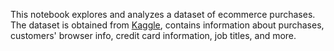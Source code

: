 This notebook explores and analyzes a dataset of ecommerce purchases. The dataset is obtained from [Kaggle](https://www.kaggle.com/datasets/utkarsharya/ecommerce-purchases), contains information about purchases, customers' browser info, credit card information, job titles, and more.
